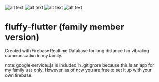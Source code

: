 ![alt text](https://img.shields.io/badge/Flutter-1.17.5-blue)
![alt text](https://img.shields.io/badge/Dart-2.8.4-9cf)
![alt text](https://img.shields.io/badge/Firebase__Core-0.7.0-orange)
![alt text](https://img.shields.io/badge/Firebase__Database-6.0.0-orange)

# fluffy-flutter (family member version)
Created with Firebase Realtime Database for long distance fun vibrating communication in my family.




note: google-services.js is included in .gitignore because this is an app for my family use only. However, as of now you are free to set it up with your own firebase.
